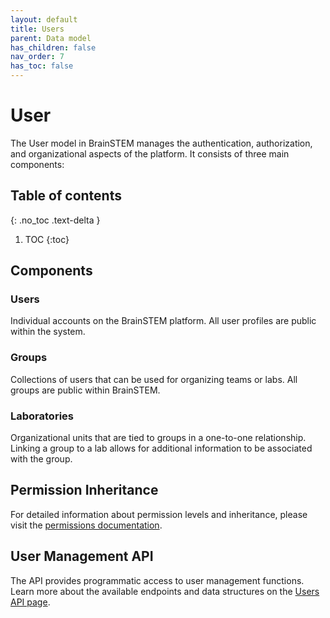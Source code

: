 ```yaml
---
layout: default
title: Users
parent: Data model
has_children: false
nav_order: 7
has_toc: false
---
```


# User

The User model in BrainSTEM manages the authentication, authorization, and organizational aspects of the platform. It consists of three main components:

## Table of contents
{: .no_toc .text-delta }

1. TOC
{:toc}

## Components

### Users

Individual accounts on the BrainSTEM platform. All user profiles are public within the system.

### Groups

Collections of users that can be used for organizing teams or labs. All groups are public within BrainSTEM.
### Laboratories 

Organizational units that are tied to groups in a one-to-one relationship. Linking a group to a lab allows for additional information to be associated with the group.

## Permission Inheritance

For detailed information about permission levels and inheritance, please visit the [permissions documentation]({{site.baseurl}}/datamodel/permissions/).

## User Management API

The API provides programmatic access to user management functions. Learn more about the available endpoints and data structures on the [Users API page]({{site.baseurl}}/api/users).

